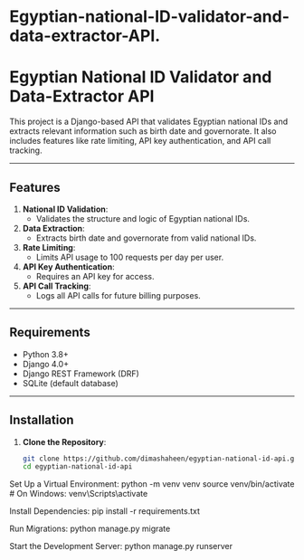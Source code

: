 # Egyptian-national-ID-validator-and-data-extractor-API.

# Egyptian National ID Validator and Data-Extractor API

This project is a Django-based API that validates Egyptian national IDs and extracts relevant information such as birth date and governorate. It also includes features like rate limiting, API key authentication, and API call tracking.

---

## Features

1. **National ID Validation**:
   - Validates the structure and logic of Egyptian national IDs.
2. **Data Extraction**:
   - Extracts birth date and governorate from valid national IDs.
3. **Rate Limiting**:
   - Limits API usage to 100 requests per day per user.
4. **API Key Authentication**:
   - Requires an API key for access.
5. **API Call Tracking**:
   - Logs all API calls for future billing purposes.

---

## Requirements

- Python 3.8+
- Django 4.0+
- Django REST Framework (DRF)
- SQLite (default database)

---

## Installation

1. **Clone the Repository**:
   ```bash
   git clone https://github.com/dimashaheen/egyptian-national-id-api.git
   cd egyptian-national-id-api

Set Up a Virtual Environment:
python -m venv venv
source venv/bin/activate  # On Windows: venv\Scripts\activate

Install Dependencies:
pip install -r requirements.txt

Run Migrations:
python manage.py migrate

Start the Development Server:
python manage.py runserver
